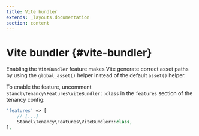 ```yaml
---
title: Vite bundler
extends: _layouts.documentation
section: content
---
```


# Vite bundler {#vite-bundler}

Enabling the `ViteBundler` feature makes Vite generate correct asset paths by using the `global_asset()` helper instead of the default `asset()` helper.

To enable the feature, uncomment `Stancl\Tenancy\Features\ViteBundler::class` in the `features` section of the tenancy config:

```php
'features' => [
    // [...]
    Stancl\Tenancy\Features\ViteBundler::class,
],
```
